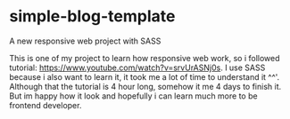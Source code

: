 # simple-blog-template

A new responsive web project with SASS

This is one of my project to learn how responsive web work, so i followed tutorial: https://www.youtube.com/watch?v=srvUrASNj0s. I use SASS because i also want to learn it, it took me a lot of time to understand it ^^'. Although that the tutorial is 4 hour long, somehow it me 4 days to finish it. But im happy how it look and hopefully i can learn much more to be frontend developer. 